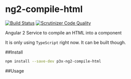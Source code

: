 # ng2-compile-html

[![Build Status](https://travis-ci.org/patrikx3/ng2-compile-html.svg?branch=master)](https://travis-ci.org/patrikx3/ng2-compile-html)
[![Scrutinizer Code Quality](https://scrutinizer-ci.com/g/patrikx3/ng2-compile-html/badges/quality-score.png?b=master)](https://scrutinizer-ci.com/g/patrikx3/ng2-compile-html/?branch=master)


Angular 2 Service to compile an HTML into a component

It is only using ```TypeScript``` right now. It can be built though.

##Install
```bash
npm install --save-dev p3x-ng2-compile-html
```

##Usage
